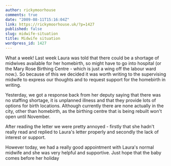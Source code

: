 ```yaml
---
author: rickymoorhouse
comments: true
date: "2009-08-11T15:16:04Z"
link: https://rickymoorhouse.uk/?p=1427
published: false
slug: midwife-situation
title: Midwife situation
wordpress_id: 1427
---
```


What a week! Last week Laura was told that there could be a shortage of midwives available for her homebirth, so might have to go into hospital (or the Mary Rose Birthing Centre - which is just a wing off the labour ward now.). So because of this we decided it was worth writing to the supervising midwife to express our thoughts and to request support for the homebirth in writing. 

Yesterday, we got a response back from her deputy saying that there was no staffing shortage, it is unplanned illness and that they provide lots of options for birth locations. Although currently there are none actually in the city, other than homebirth, as the birthing centre that is being rebuilt won't open until November. 

After reading the letter we were pretty annoyed - firstly that she hadn't really read and replied to Laura's letter properly and secondly the lack of interest or support. 

However today, we had a really good appointment with Laura's normal midwife and she was very helpful and supportive. Just hope that the baby comes before her holiday 
